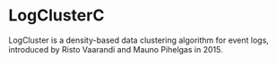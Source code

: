 # LogClusterC
LogCluster is a density-based data clustering algorithm for event logs, introduced by Risto Vaarandi and Mauno Pihelgas in 2015. 
